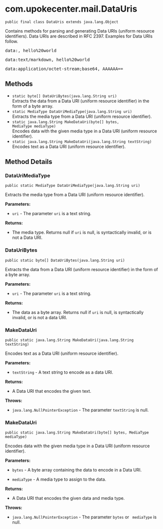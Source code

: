 # com.upokecenter.mail.DataUris

    public final class DataUris extends java.lang.Object

Contains methods for parsing and generating Data URIs (uniform resource
 identifiers). Data URIs are described in RFC 2397. Examples for Data
 URIs follow. <pre>data:, hello%20world </pre>
 <pre>data:text/markdown, hello%20world </pre>
 <pre>data:application/octet-stream;base64, AAAAAA== </pre>

## Methods

* `static byte[] DataUriBytes​(java.lang.String uri)`<br>
 Extracts the data from a Data URI (uniform resource identifier) in the form
 of a byte array.
* `static MediaType DataUriMediaType​(java.lang.String uri)`<br>
 Extracts the media type from a Data URI (uniform resource identifier).
* `static java.lang.String MakeDataUri​(byte[] bytes,
           MediaType mediaType)`<br>
 Encodes data with the given media type in a Data URI (uniform resource
 identifier).
* `static java.lang.String MakeDataUri​(java.lang.String textString)`<br>
 Encodes text as a Data URI (uniform resource identifier).

## Method Details

### DataUriMediaType
    public static MediaType DataUriMediaType​(java.lang.String uri)
Extracts the media type from a Data URI (uniform resource identifier).

**Parameters:**

* <code>uri</code> - The parameter <code>uri</code> is a text string.

**Returns:**

* The media type. Returns null if <code>uri</code> is null, is
 syntactically invalid, or is not a Data URI.

### DataUriBytes
    public static byte[] DataUriBytes​(java.lang.String uri)
Extracts the data from a Data URI (uniform resource identifier) in the form
 of a byte array.

**Parameters:**

* <code>uri</code> - The parameter <code>uri</code> is a text string.

**Returns:**

* The data as a byte array. Returns null if <code>uri</code> is null, is
 syntactically invalid, or is not a data URI.

### MakeDataUri
    public static java.lang.String MakeDataUri​(java.lang.String textString)
Encodes text as a Data URI (uniform resource identifier).

**Parameters:**

* <code>textString</code> - A text string to encode as a data URI.

**Returns:**

* A Data URI that encodes the given text.

**Throws:**

* <code>java.lang.NullPointerException</code> - The parameter <code>textString</code> is
 null.

### MakeDataUri
    public static java.lang.String MakeDataUri​(byte[] bytes, MediaType mediaType)
Encodes data with the given media type in a Data URI (uniform resource
 identifier).

**Parameters:**

* <code>bytes</code> - A byte array containing the data to encode in a Data URI.

* <code>mediaType</code> - A media type to assign to the data.

**Returns:**

* A Data URI that encodes the given data and media type.

**Throws:**

* <code>java.lang.NullPointerException</code> - The parameter <code>bytes</code> or <code>
 mediaType</code> is null.
